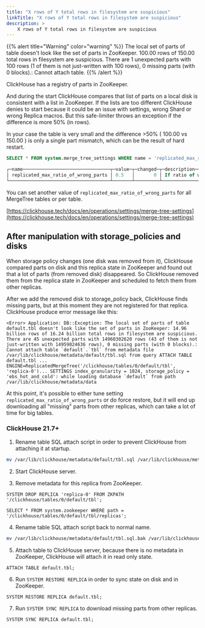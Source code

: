 ```yaml
---
title: "X rows of Y total rows in filesystem are suspicious"
linkTitle: "X rows of Y total rows in filesystem are suspicious"
description: >
    X rows of Y total rows in filesystem are suspicious
---
```

{{% alert title="Warning" color="warning" %}}
The local set of parts of table doesn't look like the set of parts in ZooKeeper. 100.00 rows of 150.00 total rows in filesystem are suspicious. There are 1 unexpected parts with 100 rows (1 of them is not just-written with 100 rows), 0 missing parts (with 0 blocks).: Cannot attach table.
{{% /alert %}}

ClickHouse has a registry of parts in ZooKeeper.

And during the start ClickHouse compares that list of parts on a local disk is consistent with a list in ZooKeeper. If the lists are too different ClickHouse denies to start because it could be an issue with settings, wrong Shard or wrong Replica macros. But this safe-limiter throws an exception if the difference is more 50% (in rows).

In your case the table is very small and the difference >50% ( 100.00 vs 150.00 ) is only a single part mismatch, which can be the result of hard restart.

```sql
SELECT * FROM system.merge_tree_settings WHERE name = 'replicated_max_ratio_of_wrong_parts'

┌─name────────────────────────────────┬─value─┬─changed─┬─description──────────────────────────────────────────────────────────────────────────┬─type──┐
│ replicated_max_ratio_of_wrong_parts │ 0.5   │       0 │ If ratio of wrong parts to total number of parts is less than this - allow to start. │ Float │
└─────────────────────────────────────┴───────┴─────────┴──────────────────────────────────────────────────────────────────────────────────────┴───────┘
```

You can set another value of `replicated_max_ratio_of_wrong_parts` for all MergeTree tables or per table.

[https://clickhouse.tech/docs/en/operations/settings/merge-tree-settings](https://clickhouse.tech/docs/en/operations/settings/merge-tree-settings)


## After manipulation with storage_policies and disks

When storage policy changes (one disk was removed from it), ClickHouse compared parts on disk and this replica state in ZooKeeper and found out that a lot of parts (from removed disk) disappeared. So ClickHouse removed them from the replica state in ZooKeeper and scheduled to fetch them from other replicas.

After we add the removed disk to storage_policy back, ClickHouse finds missing parts, but at this moment they are not registered for that replica.
ClickHouse produce error message like this:

```
<Error> Application: DB::Exception: The local set of parts of table default.tbl doesn't look like the set of parts in ZooKeeper: 14.96 billion rows of 16.24 billion total rows in filesystem are suspicious. There are 45 unexpected parts with 14960302620 rows (43 of them is not just-written with 14959824636 rows), 0 missing parts (with 0 blocks).: Cannot attach table `default`.`tbl` from metadata file /var/lib/clickhouse/metadata/default/tbl.sql from query ATTACH TABLE default.tbl ... ENGINE=ReplicatedMergeTree('/clickhouse/tables/0/default/tbl', 'replica-0')... SETTINGS index_granularity = 1024, storage_policy = 'ebs_hot_and_cold': while loading database `default` from path /var/lib/clickhouse/metadata/data
```

At this point, it's possible to either tune setting `replicated_max_ratio_of_wrong_parts` or do force restore, but it will end up downloading all "missing" parts from other replicas, which can take a lot of time for big tables.

### ClickHouse 21.7+

1. Rename table SQL attach script in order to prevent ClickHouse from attaching it at startup.

```sh
mv /var/lib/clickhouse/metadata/default/tbl.sql /var/lib/clickhouse/metadata/default/tbl.sql.bak
```

2. Start ClickHouse server.

3. Remove metadata for this replica from ZooKeeper.

```
SYSTEM DROP REPLICA 'replica-0' FROM ZKPATH '/clickhouse/tables/0/default/tbl';

SELECT * FROM system.zookeeper WHERE path = '/clickhouse/tables/0/default/tbl/replicas';
```

4. Rename table SQL attach script back to normal name.

```sh
mv /var/lib/clickhouse/metadata/default/tbl.sql.bak /var/lib/clickhouse/metadata/default/tbl.sql
```

5. Attach table to ClickHouse server, because there is no metadata in ZooKeeper, ClickHouse will attach it in read only state.

```
ATTACH TABLE default.tbl;
```

6. Run `SYSTEM RESTORE REPLICA` in order to sync state on disk and in ZooKeeper.

```
SYSTEM RESTORE REPLICA default.tbl;
```

7. Run `SYSTEM SYNC REPLICA` to download missing parts from other replicas.

```
SYSTEM SYNC REPLICA default.tbl;
```
